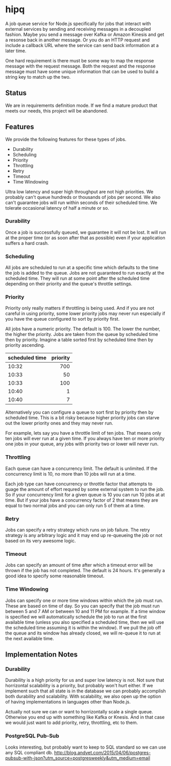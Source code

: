 # hipq

A job queue service for Node.js specifically for jobs that interact with external
services by sending and receiving messages in a decoupled fashion. Maybe you
send a message over Kafka or Amazon Kinesis and get a resonse back in another
message. Or you do an HTTP request and include a callback URL where the service
can send back information at a later time.

One hard requirement is there must be some way to map the response
message with the request message. Both the request and the response message must
have some unique information that can be used to build a string key to match up
the two.

## Status

We are in requirements definition mode. If we find a mature product that meets our needs, this
project will be abandoned. 

## Features

We provide the following features for these types of jobs.

* Durability
* Scheduling
* Priority
* Throttling
* Retry
* Timeout
* Time Windowing

Ultra low latency and super high throughput are not high priorities. We probably
can't queue hundreds or thousands of jobs per second. We also can't
guarantee jobs will run within seconds of their scheduled time. We tolerate
occasional latency of half a minute or so.

### Durability

Once a job is successfully queued, we guarantee it will not be lost. It will
run at the proper time (or as soon after that as possible) even if your
application suffers a hard crash.

### Scheduling

All jobs are scheduled to run at a specific time which defaults to the time the
job is added to the queue. Jobs are not guaranteed to run exactly at the
scheduled time. They will run at some point after the scheduled time depending
on their priority and the queue's throttle settings.

### Priority

Priority only really matters if throttling is being used. And if you are not
careful in using priority, some lower priority jobs may never run especially if
you have the queue configured to sort by priority first.

All jobs have a numeric priority. The default is 100. The lower the number, the
higher the priority. Jobs are taken from the queue by scheduled time then by
priority. Imagine a table sorted first by scheduled time then by priority
ascending.

scheduled time      | priority
:------------------ | -------:
10:32               |      700
10:33               |       50
10:33               |      100
10:40               |        1
10:40               |        7

Alternatively you can configure a queue to sort first by priority then by
scheduled time. This is a bit risky because higher priority jobs can starve out
the lower priority ones and they may never run.

For example, lets say you have a throttle limit of ten jobs. That means only ten
jobs will ever run at a given time. If you always have ten or more priority one
jobs in your queue, any jobs with priority two or lower will never run.

### Throttling

Each queue can have a concurrency limit. The default is unlimited. If the
concurrency limit is 10, no more than 10 jobs will run at a time.

Each job type can have concurrency or throttle factor that attempts to guage
the amount of effort requred by some external system to run the job. So if your
concurrency limit for a given queue is 10 you can run 10 jobs at at time. But
if your jobs have a concurrency factor of 2 that means they are equal to
two normal jobs and you can only run 5 of them at a time.

### Retry

Jobs can specify a retry strategy which runs on job failure. The retry strategy
is any arbitrary logic and it may end up re-queueing the job or not based on its
very awesome logic.

### Timeout

Jobs can specify an amount of time after which a timeout error will be thrown if
the job has not completed. The default is 24 hours. It's generally a good idea
to specify some reasonable timeout.

### Time Windowing

Jobs can specify one or more time windows within which the job must run. These
are based on time of day. So you can specify that the job must run between 5 and
7 AM or between 10 and 11 PM for example. If a time window is specified we will
automatically schedule the job to run at the first available time (unless you
also specified a scheduled time, then we will use the scheduled time assuming it
is  within the window). If we pull the job off the queue and its window has
already closed, we will re-queue it to run at the next available time.

## Implementation Notes

### Durability

Durability is a high priority for us and super low latency is not. Not sure that horrizontal 
scalability is a priority, but probably won't hurt either. If we implement such that all state
is in the database we can probably accomplish both durability and scalability. With scalability,
we also open up the option of having implementations in languages other than Node.js.

Actually not sure we can or want to horrizontally scale a single queue. Otherwise you end up 
with something like Kafka or Knesis. And in that case we would just want to add priority,
retry, throttling, etc to them.

### PostgreSQL Pub-Sub

Looks interesting, but probably want to keep to SQL standard so we can use any SQL compliant db.
http://blog.andyet.com/2015/04/06/postgres-pubsub-with-json?utm_source=postgresweekly&utm_medium=email
